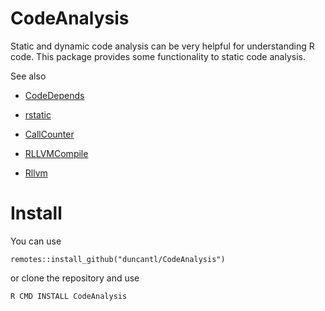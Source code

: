 # CodeAnalysis

Static and dynamic code analysis can be very helpful for understanding R code.
This package provides some functionality to static code analysis.


See also

+ [CodeDepends](https://github.com/duncan/CodeDepends)
+ [rstatic](https://github.com/nick-ulle/rstatic)

+ [CallCounter](https://github.com/duncantl/CallCounter)

+ [RLLVMCompile](https://github.com/duncan/RLLVMCompile)
+ [Rllvm](https://github.com/duncan/Rllvm)


# Install

You can use
```
remotes::install_github("duncantl/CodeAnalysis")
```
or clone the repository and use
```
R CMD INSTALL CodeAnalysis
```
